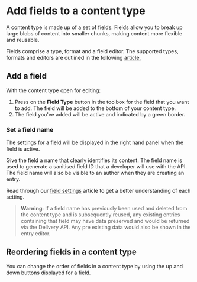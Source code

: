 # Add fields to a content type
A content type is made up of a set of fields. Fields allow you to break up large blobs of content into smaller chunks, making content more flexible and reusable.

Fields comprise a type, format and a field editor. The supported types, formats and editors are outlined in the following [article.](/content-types/field-editors/README.md)

## Add a field
With the content type open for editing:

1. Press on the **Field Type** button in the toolbox for the field that you want to add. The field will be added to the bottom of your content type.
2. The field you've added will be active and indicated by a green border.

### Set a field name
The settings for a field will be displayed in the right hand panel when the field is active.

Give the field a name that clearly identifies its content. The field name is used to generate a sanitised field ID that a developer will use with the API. The field name will also be visible to an author when they are creating an entry.

Read through our [field settings](/content-types/field-settings.md) article to get a better understanding of each setting.

> **Warning**: If a field name has previously been used and deleted from the content type and is subsequently reused, any existing entries containing that field may have data preserved and would be returned via the Delivery API. Any pre existing data would also be shown in the entry editor.

## Reordering fields in a content type
You can change the order of fields in a content type by using the up and down buttons displayed for a field.
